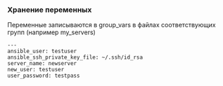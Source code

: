 ### Хранение переменных
Переменные записываются в group_vars в файлах соответствующих групп (например my_servers)
```
---
ansible_user: testuser
ansible_ssh_private_key_file: ~/.ssh/id_rsa
server_name: newserver
new_user: testuser
user_password: testpass
```

